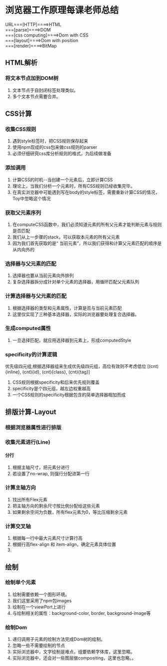 # 浏览器工作原理每课老师总结
URL===[HTTP]====>HTML   
===[parse]====>DOM  
===[css computing]====>Dom with CSS  
===[layout]====>Dom with position  
===[render]====>BitMap  

## HTML解析

### 将文本节点加到DOM树
1. 文本节点于自封闭标签处理类似。
2. 多个文本节点需要合并。

## CSS计算

### 收集CSS规则
1. 遇到style标签时，把CSS规则保存起来
2. 使用npm现成的css包来做css规则的parser
3. 必须仔细研究css库分析规则的格式，为后续做准备

### 添加调用
1. 计算CSS的时机--当创建一个元素后，立即计算CSS
2. 理论上，当我们分析一个元素时，所有CSS规则已经收集完毕。
3. 在真实浏览器中可能遇到写在body的style标签，需要重新计算CSS的情况，Toy中忽略这个情况

### 获取父元素序列
1. 在computeCSS函数中，我们必须知道元素的所有父元素才能判断元素与规则是否匹配
2. 我们从上一步骤的stack，可以获取本元素的所有父元素
3. 因为我们首先获取的是“ 当前元素”，所以我们获得和计算父元素匹配的顺序是从内向外的

### 选择器与父元素的匹配
1. 选择器也要从当前元素向外排列
2. 复杂选择器拆分成针对单个元素的选择器，用循环匹配父元素队列   

### 计算选择器与父元素的匹配
1. 根据选择器的类型和元素属性，计算是否与当前元素匹配
2. 这里仅实现了三种基本选择器，实际的浏览器要处理复合选择器。

### 生成computed属性
1. 一旦选择匹配，就应用选择器到元素上，形成computedStyle

### specificity的计算逻辑
优先级四元组,根据选择器组来生成优先级四元组，高位有效则不考虑低位
[(cnt){inline}, (cnt){id}, (cnt){class}, (cnt){tag}]

1. CSS规则根据specificity和后来优先规则覆盖
2. specificity是个四元组，越左边权重越高
3. 一个CSS规则的specificity根据包含的简单选择器相加而成

## 排版计算-Layout
### 根据浏览器属性进行排版
### 收集元素进行(Line)
#### 分行
1. 根据主轴尺寸，把元素分进行
2. 若设置了no-wrap, 则强行分配进第一行

### 计算主轴方向
1. 找出所有Flex元素
2. 把主轴方向的剩余尺寸按比例分配给这些元素
3. 如果剩余空间为负数，所有flex元素为0，等比压缩剩余元素

### 计算交叉轴
1. 根据每一行中最大元素尺寸计算行高
2. 根据行高flex-align 和 item-align，确定元素具体位置
3. 
 
## 绘制
### 绘制单个元素
1. 绘制需要依赖一个图形环境。
2. 我们这里采用了npm包images
3. 绘制在一个viewPort上进行
4. 与绘制相关的属性：background-color, border, background-image等

### 绘制Dom
1. 递归调用子元素的绘制方法完成Dom树的绘制。
2. 忽略一些不需要绘制的节点
3. 实际浏览器中，文字绘制是难点，组要依赖字体库，这里忽略。
4. 实际浏览器中，还会对一些图层做compositing，这里也忽略。。